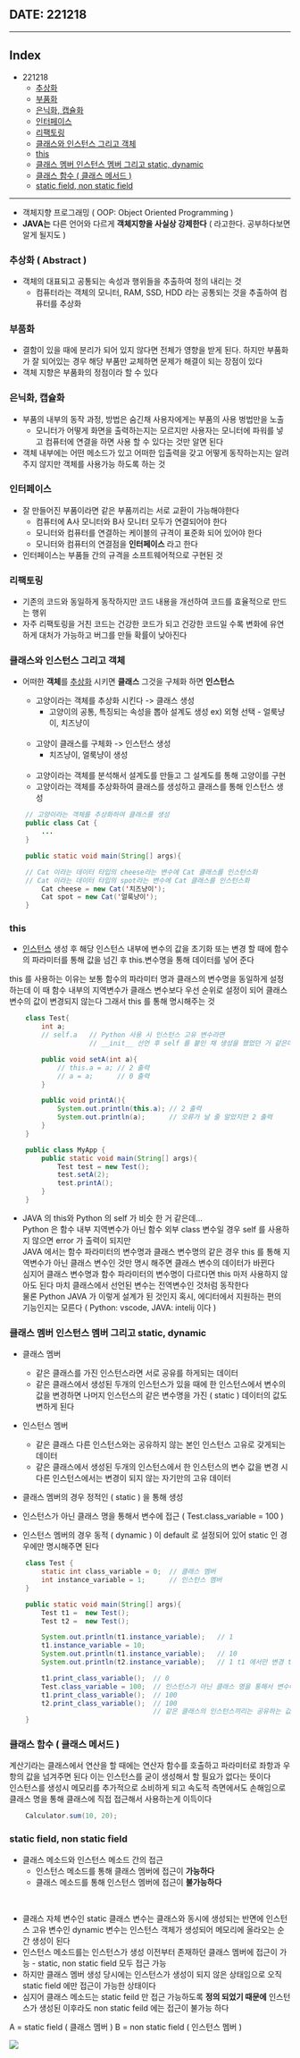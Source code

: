 ## DATE: 221218
---

## Index

- 221218
    - [추상화](#추상화--abstract)
    - [부품화](#부품화)
    - [은닉화, 캡슐화](#은닉화-캡슐화)
    - [인터페이스](#인터페이스)
    - [리팩토링](#리팩토링)
    - [클래스와 인스턴스 그리고 객체](#클래스와-인스턴스-그리고-객체)
    - [this](#this)
    - [클래스 멤버 인스턴스 멤버 그리고 static, dynamic](#클래스-멤버-인스턴스-멤버-그리고-static-dynamic)
    - [클래스 함수 ( 클래스 메서드 )](#클래스-함수--클래스-메서드)
    - [static field, non static field](#static-field-non-static-field)

---

- 객체지향 프로그래밍 ( OOP: Object Oriented Programming )
- **JAVA는** 다른 언어와 다르게 **객체지향을 사실상 강제한다** ( 라고한다. 공부하다보면 알게 될지도 )

### 추상화 ( Abstract )

- 객체의 대표되고 공통되는 속성과 행위들을 추출하여 정의 내리는 것
    - 컴퓨터라는 객체의 모니터, RAM, SSD, HDD 라는 공통되는 것을 추출하여 컴퓨터를 추상화


### 부품화

- 결함이 있을 때에 분리가 되어 있지 않다면 전체가 영향을 받게 된다. 하지만 부품화가 잘 되어있는 경우 해당 부품만 교체하면 문제가 해결이 되는 장점이 있다
- 객체 지향은 부품화의 정점이라 할 수 있다

### 은닉화, 캡슐화

- 부품의 내부의 동작 과정, 방법은 숨긴채 사용자에게는 부품의 사용 벙법만을 노출
    - 모니터가 어떻게 화면을 출력하는지는 모르지만 사용자는 모니터에 파워를 넣고 컴퓨터에 연결을 하면 사용 할 수 있다는 것만 알면 된다
- 객체 내부에는 어떤 메소드가 있고 어떠한 입출력을 갖고 어떻게 동작하는지는 알려주지 않지만 객체를 사용가능 하도록 하는 것

### 인터페이스

- 잘 만들어진 부품이라면 같은 부품끼리는 서로 교환이 가능해야한다
    - 컴퓨터에 A사 모니터와 B사 모니터 모두가 연결되어야 한다
    - 모니터와 컴퓨터를 연결하는 케이블의 규격이 표준화 되어 있어야 한다
    - 모니터와 컴퓨터의 연결점을 **인터페이스** 라고 한다
- 인터페이스는 부품들 간의 규격을 소프트웨어적으로 구현된 것

### 리팩토링

- 기존의 코드와 동일하게 동작하지만 코드 내용을 개선하여 코드를 효율적으로 만드는 행위
- 자주 리팩토링을 거친 코드는 건강한 코드가 되고 건강한 코드일 수록 변화에 유연하게 대처가 가능하고 버그를 만들 확률이 낮아진다

### 클래스와 인스턴스 그리고 객체

- 어떠한 **객체**를 [추상화](#추상화--abstract) 시키면 **클래스** 그것을 구체화 하면 **인스턴스**
    - 고양이라는 객체를 추상화 시킨다 -> 클래스 생성
        - 고양이의 공통, 특징되는 속성을 뽑아 설계도 생성
        ex) 외형 선택 - 얼룩냥이, 치즈냥이
    <br>

    - 고양이 클래스를 구체화 -> 인스턴스 생성
        - 치즈냥이, 얼룩냥이 생성  
    <br>

    - 고양이라는 객체를 분석해서 설계도를 만들고 그 설계도를 통해 고양이를 구현
    - 고양이라는 객체를 추상화하여 클래스를 생성하고 클래스를 통해 인스턴스 생성

```JAVA
    // 고양이라는 객체를 추상화하여 클래스를 생성
    public class Cat {
        ...
    }

    public static void main(String[] args){

    // Cat 이라는 데이터 타입의 cheese라는 변수에 Cat 클래스를 인스턴스화
    // Cat 이라는 데이터 타입의 spot라는 변수에 Cat 클래스를 인스턴스화
        Cat cheese = new Cat('치즈냥이');
        Cat spot = new Cat('얼룩냥이');
    }
```

### this

 - [인스턴스](#클래스와-인스턴스-그리고-객체) 생성 후 해당 인스턴스 내부에 변수의 값을 초기화 또는 변경 할 때에 함수의 파라미터를 통해 값을 넘긴 후 this.변수명을 통해 데이터를 넣어 준다

 this 를 사용하는 이유는 보통 함수의 파라미터 명과 클래스의 변수명을 동일하게 설정하는데 이 때 함수 내부의 지역변수가 클래스 변수보다 우선 순위로 설정이 되어 클래스 변수의 값이 변경되지 않는다 그래서 this 를 통해 명시해주는 것

```JAVA
    class Test{
        int a;
        // self.a   // Python 사용 시 인스턴스 고유 변수라면
                    // __init__ 선언 후 self 를 붙인 채 생성을 했었던 거 같은데...

        public void setA(int a){
            // this.a = a; // 2 출력
            // a = a;      // 0 출력
        }

        public void printA(){
            System.out.println(this.a); // 2 출력
            System.out.println(a);      // 오류가 날 줄 알았지만 2 출력
        }
    }

    public class MyApp {
        public static void main(String[] args){
            Test test = new Test();
            test.setA(2);
            test.printA();
        }
    }
```

- JAVA 의 this와 Python 의 self 가 비슷 한 거 같은데...  
Python 은 함수 내부 지역변수가 아닌 함수 외부 class 변수일 경우 self 를 사용하지 않으면 error 가 출력이 되지만  
JAVA 에서는 함수 파라미터의 변수명과 클래스 변수명의 같은 경우 this 를 통해 지역변수가 아닌 클래스 변수인 것만 명시 해주면 클래스 변수의 데이터가 바뀐다  
심지어 클래스 변수명과 함수 파라미터의 변수명이 다르다면 this 마저 사용하지 않아도 된다 마치 클래스에서 선언된 변수는 전역변수인 것처럼 동작한다  
물론 Python JAVA 가 이렇게 설계가 된 것인지 혹시, 에디터에서 지원하는 편의 기능인지는 모른다 ( Python: vscode, JAVA: intelij 이다 )

### 클래스 멤버 인스턴스 멤버 그리고 static, dynamic

- 클래스 멤버
    - 같은 클래스를 가진 인스턴스라면 서로 공유를 하게되는 데이터
    - 같은 클래스에서 생성된 두개의 인스턴스가 있을 때에 한 인스턴스에서 변수의 값을 변경하면 나머지 인스턴스의 같은 변수명을 가진 ( static ) 데이터의 값도 변하게 된다
- 인스턴스 멤버
    - 같은 클래스 다른 인스턴스와는 공유하지 않는 본인 인스턴스 고유로 갖게되는 데이터
    - 같은 클래스에서 생성된 두개의 인스턴스에서 한 인스턴스의 변수 값을 변경 시 다른 인스턴스에서는 변경이 되지 않는 자기만의 고유 데이터

- 클래스 멤버의 경우 정적인 ( static ) 을 통해 생성
- 인스턴스가 아닌 클래스 명을 통해서 변수에 접근 ( Test.class_variable = 100 )
- 인스턴스 멤버의 경우 동적 ( dynamic ) 이 default 로 설정되어 있어 static 인 경우에만 명시해주면 된다

```JAVA
    class Test {
        static int class_variable = 0;  // 클래스 멤버
        int instance_variable = 1;      // 인스턴스 멤버
    }

    public static void main(String[] args){
        Test t1 =  new Test();
        Test t2 =  new Test();

        System.out.println(t1.instance_variable);   // 1
        t1.instance_variable = 10;
        System.out.println(t1.instance_variable);   // 10
        System.out.println(t2.instance_variable);   // 1 t1 에서만 변경 t2 와 관계 없다

        t1.print_class_variable();  // 0
        Test.class_variable = 100;  // 인스턴스가 아닌 클래스 명을 통해서 변수에 접근
        t1.print_class_variable();  // 100
        t2.print_class_variable();  // 100
                                    // 같은 클래스의 인스턴스끼리는 공유하는 값이기 때문에 둘 다 바뀜
    }
```

### 클래스 함수 ( 클래스 메서드 )

계산기라는 클래스에서 연산을 할 때에는 연산자 함수를 호출하고 파라미터로 좌항과 우항의 값을 넘겨주면 된다 이는 인스턴스를 굳이 생성해서 할 필요가 없다는 뜻이다  
인스턴스를 생성시 메모리를 추가적으로 소비하게 되고 속도적 측면에서도 손해임으로 클래스 명을 통해 클래스에 직접 접근해서 사용하는게 이득이다

```JAVA
    Calculator.sum(10, 20);
```

### static field, non static field

- 클래스 메소드와 인스턴스 메소드 간의 접근
    - 인스턴스 메소드를 통해 클래스 멤버에 접근이 **가능하다**
    - 클래스 메소드를 통해 인스턴스 멤버에 접근이 **불가능하다**
<br>

- 클래스 자체 변수인 static 클래스 변수는 클래스와 동시에 생성되는 반면에 인스턴스 고유 변수인 dynamic 변수는 인스턴스 객체가 생성되어 메모리에 올라오는 순간 생성이 된다
- 인스턴스 메소드를는 인스턴스가 생성 이전부터 존재하던 클래스 멤버에 접근이 가능 - static, non static field 모두 접근 가능  
- 하지만 클래스 멤버 생성 당시에는 인스턴스가 생성이 되지 않은 상태임으로 오직 static field 에만 접근이 가능한 상태이다  
- 심지어 클래스 메소드는 static feild 만 접근 가능하도록 **정의 되었기 때문에** 인스턴스가 생성된 이후라도 non static feild 에는 접근이 불가능 하다

A = static field ( 클래스 멤버 )
B = non static field ( 인스턴스 멤버 )

<img src="../PIC/부분집합.png">